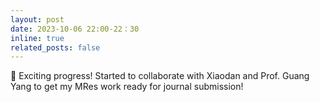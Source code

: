 ```yaml
---
layout: post
date: 2023-10-06 22:00-22：30
inline: true
related_posts: false
---
```


🚀 Exciting progress! Started to collaborate with Xiaodan and Prof. Guang Yang to get my MRes work ready for journal submission!
